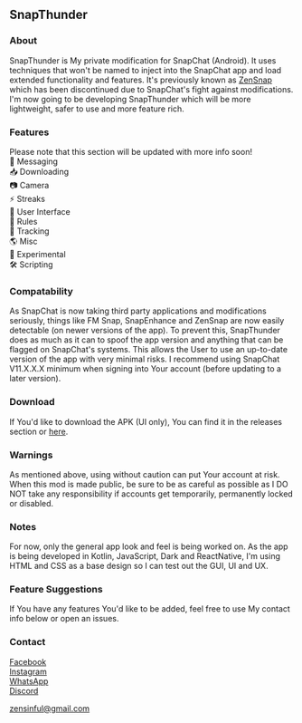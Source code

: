 ## SnapThunder

### About
SnapThunder is My private modification for SnapChat (Android). It uses techniques that won't be named to inject into the SnapChat app and load extended functionality and features. It's previously known as [ZenSnap](https://github.com/SinfulZen/ZenSnap) which has been discontinued due to SnapChat's fight against modifications. I'm now going to be developing SnapThunder which will be more lightweight, safer to use and more feature rich.  

### Features
Please note that this section will be updated with more info soon!  
💬 Messaging  
📥 Downloading  
📷 Camera  
⚡ Streaks  
🔌 User Interface  
📜 Rules  
🎯 Tracking  
🌎 Misc  
🧪 Experimental  
🛠️ Scripting  

### Compatability
As SnapChat is now taking third party applications and modifications seriously, things like FM Snap, SnapEnhance and ZenSnap are now easily detectable (on newer versions of the app). To prevent this, SnapThunder does as much as it can to spoof the app version and anything that can be flagged on SnapChat's systems. This allows the User to use an up-to-date version of the app with very minimal risks. I recommend using SnapChat V11.X.X.X minimum when signing into Your account (before updating to a later version).  

### Download
If You'd like to download the APK (UI only), You can find it in the releases section or [here](https://github.com/SinfulZen/SnapThunder/releases/download/1.0.0/SnapThunder-UI.apk).  

### Warnings
As mentioned above, using without caution can put Your account at risk. When this mod is made public, be sure to be as careful as possible as I DO NOT take any responsibility if accounts get temporarily, permanently locked or disabled.  

### Notes
For now, only the general app look and feel is being worked on. As the app is being developed in Kotlin, JavaScript, Dark and ReactNative, I'm using HTML and CSS as a base design so I can test out the GUI, UI and UX.  

### Feature Suggestions
If You have any features You'd like to be added, feel free to use My contact info below or open an issues.  

### Contact
[Facebook](https://facebook.com/sinful.zen)  
[Instagram](https://instagram.com/zen.sinful)  
[WhatsApp](https://wa.me/07551349188)  
[Discord](https://discord.com/users/785812234667556877)  

[zensinful@gmail.com](https://gmail.com)  
